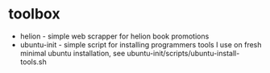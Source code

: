 # toolbox

* helion - simple web scrapper for helion book promotions
* ubuntu-init - simple script for installing programmers tools I use on fresh minimal ubuntu installation, see ubuntu-init/scripts/ubuntu-install-tools.sh
